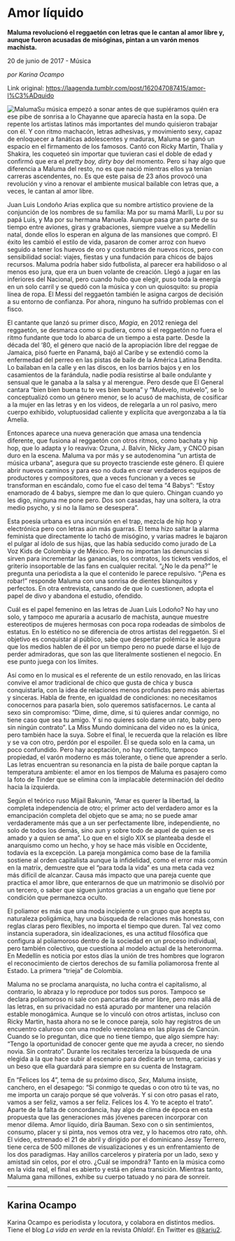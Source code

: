 # Amor líquido

**Maluma revolucionó el reggaetón con letras que le cantan al amor libre y, aunque fueron acusadas de misóginas, pintan a un varón menos machista.**

20 de junio de 2017 - Música

_por Karina Ocampo_

Link original: https://laagenda.tumblr.com/post/162047087415/amor-l%C3%ADquido

![Maluma](https://64.media.tumblr.com/003f13853ef04bab8e13c1898f3d5a00/tumblr_inline_pk1j78gkyv1t6q87u_500.jpg)Su música empezó a sonar antes de que supiéramos quién era ese pibe de sonrisa a lo Chayanne que aparecía hasta en la sopa. De repente los artistas latinos más importantes del mundo quisieron trabajar con él. Y con ritmo machacón, letras adhesivas, y movimiento sexy, capaz de enloquecer a fanáticas adolescentes y maduras, Maluma se ganó un espacio en el firmamento de los famosos. Cantó con Ricky Martin, Thalía y Shakira, les coqueteó sin importar que tuvieran casi el doble de edad y confirmó que era el *pretty boy, dirty boy* del momento. Pero si hay algo que diferencia a Maluma del resto, no es que nació mientras ellos ya tenían carreras ascendentes, no. Es que este paisa de 23 años provocó una revolución y vino a renovar el ambiente musical bailable con letras que, a veces, le cantan al amor libre.

Juan Luis Londoño Arias explica que su nombre artístico proviene de la conjunción de los nombres de su familia: Ma por su mamá Marlli, Lu por su papá Luis, y Ma por su hermana Manuela. Aunque pasa gran parte de su tiempo entre aviones, giras y grabaciones, siempre vuelve a su Medellín natal, donde ellos lo esperan en alguna de las mansiones que compró. El éxito les cambió el estilo de vida, pasaron de comer arroz con huevo seguido a tener los huevos de oro y costumbres de nuevos ricos, pero con sensibilidad social: viajes, fiestas y una fundación para chicos de bajos recursos. Maluma podría haber sido futbolista, al parecer era habilidoso o al menos eso jura, que era un buen volante de creación. Llegó a jugar en las inferiores del Nacional, pero cuando hubo que elegir, puso toda la energía en un solo carril y se quedó con la música y con un quiosquito: su propia línea de ropa. El Messi del reggaetón también le asigna cargos de decisión a su entorno de confianza. Por ahora, ninguno ha sufrido problemas con el fisco.

El cantante que lanzó su primer disco, *Magia*, en 2012 reniega del reggaetón, se desmarca como si pudiera, como si el reggaetón no fuera el ritmo fundante que todo lo abarca de un tiempo a esta parte. Desde la década del ‘80, el género que nació de la apropiación libre del reggae de Jamaica, pisó fuerte en Panamá, bajó al Caribe y se extendió como la enfermedad del perreo en las pistas de baile de la América Latina Bendita. Lo bailaban en la calle y en las discos, en los barrios bajos y en los casamientos de la farándula, nadie podía resistirse al baile ondulante y sensual que le ganaba a la salsa y al merengue. Pero desde que El General cantara “bien bien buena tu te ves bien buena” y “Muévelo, muévelo”, se lo conceptualizó como un género menor, se lo acusó de machista, de cosificar a la mujer en las letras y en los videos, de relegarla a un rol pasivo, mero cuerpo exhibido, voluptuosidad caliente y explícita que avergonzaba a la tía Amelia.

Entonces aparece una nueva generación que amasa una tendencia diferente, que fusiona al reggaetón con otros ritmos, como bachata y hip hop, que lo adapta y lo reaviva: Ozuna, J. Balvin, Nicky Jam, y CNCO pisan duro en la escena. Maluma va por más y se autodenomina “un artista de música urbana”, asegura que su proyecto trasciende este género. Él quiere abrir nuevos caminos y para eso no duda en crear verdaderos equipos de productores y compositores, que a veces funcionan y a veces se transforman en escándalo, como fue el caso del tema “4 Babys”: “Estoy enamorado de 4 babys, siempre me dan lo que quiero. Chingan cuando yo les digo, ninguna me pone pero. Dos son casadas, hay una soltera, la otra medio psycho, y si no la llamo se desespera”.

Esta poesía urbana es una incursión en el trap, mezcla de hip hop y electrónica pero con letras aún más guarras. El tema hizo saltar la alarma feminista que directamente lo tachó de misógino, y varias madres le bajaron el pulgar al ídolo de sus hijas, que las había seducido como jurado de La Voz Kids de Colombia y de México. Pero no importan las denuncias si sirven para incrementar las ganancias, los contratos, los tickets vendidos, el griterío insoportable de las fans en cualquier recital. “¿No le da pena?” le pregunta una periodista a la que el contenido le parece repulsivo. “¡Pena es robar!” responde Maluma con una sonrisa de dientes blanquitos y perfectos. En otra entrevista, cansando de que lo cuestionen, adopta el papel de divo y abandona el estudio, ofendido.

Cuál es el papel femenino en las letras de Juan Luis Lodoño? No hay uno solo, y tampoco me apuraría a acusarlo de machista, aunque muestre estereotipos de mujeres hermosas con poca ropa rodeadas de símbolos de estatus. En lo estético no se diferencia de otros artistas del reggaetón. Si el objetivo es conquistar al público, sabe que despertar polémica le asegura que los medios hablen de él por un tiempo pero no puede darse el lujo de perder admiradoras, que son las que literalmente sostienen el negocio. En ese punto juega con los límites. 

Así como en lo musical es el referente de un estilo renovado, en las líricas convive el amor tradicional de chico que gusta de chica y busca conquistarla, con la idea de relaciones menos profundas pero más abiertas y sinceras. Habla de frente, en igualdad de condiciones: no necesitamos conocernos para pasarla bien, solo queremos satisfacernos. Le canta al sexo sin compromiso: “Dime, dime, dime, si tú quieres andar conmigo, no tiene caso que sea tu amigo. Y si no quieres solo dame un rato, baby pero sin ningún contrato”. La Miss Mundo dominicana del video no es la única, pero también hace la suya. Sobre el final, le recuerda que la relación es libre y se va con otro, perdón por el espoiler. Él se queda solo en la cama, un poco confundido. Pero hay aceptación, no hay conflicto, tampoco propiedad, el varón moderno es más tolerante, o tiene que aprender a serlo. Las letras encuentran su resonancia en la pista de baile porque captan la temperatura ambiente: el amor en los tiempos de Maluma es pasajero como la foto de Tinder que se elimina con la implacable determinación del dedito hacia la izquierda. 

Según el teórico ruso Mijail Bakunin, “Amar es querer la libertad, la completa independencia de otro; el primer acto del verdadero amor es la emancipación completa del objeto que se ama; no se puede amar verdaderamente más que a un ser perfectamente libre, independiente, no solo de todos los demás, sino aun y sobre todo de aquel de quien se es amado y a quien se ama”. Lo que en el siglo XIX se planteaba desde el anarquismo como un hecho, y hoy se hace más visible en Occidente, todavía es la excepción. La pareja mongámica como base de la familia sostiene al orden capitalista aunque la infidelidad, como el error más común en la matrix, demuestre que el “para toda la vida” es una meta cada vez más difícil de alcanzar. Causa más impacto que una pareja cuente que practica el amor libre, que enterarnos de que un matrimonio se disolvió por un tercero, o saber que siguen juntos gracias a un engaño que tiene por condición que permanezca oculto.

El poliamor es más que una moda incipiente o un grupo que acepta su naturaleza poligámica, hay una búsqueda de relaciones más honestas, con reglas claras pero flexibles, no importa el tiempo que duren. Tal vez como instancia superadora, sin idealizaciones, es una actitud filosófica que configura al poliamoroso dentro de la sociedad en un proceso individual, pero también colectivo, que cuestiona al modelo actual de la heteronorma. En Medellín es noticia por estos días la unión de tres hombres que lograron el reconocimiento de ciertos derechos de su familia poliamorosa frente al Estado. La primera “trieja” de Colombia.

Maluma no se proclama anarquista, no lucha contra el capitalismo, al contrario, lo abraza y lo reproduce por todos sus poros. Tampoco se declara poliamoroso ni sale con pancartas de amor libre, pero más allá de las letras, en su privacidad no está apurado por mantener una relación estable monogámica. Aunque se lo vinculó con otros artistas, incluso con Ricky Martin, hasta ahora no se le conoce pareja, solo hay registros de un encuentro caluroso con una modelo venezolana en las playas de Cancún. Cuando se lo preguntan, dice que no tiene tiempo, que algo siempre hay: “Tengo la oportunidad de conocer gente que me ayuda a crecer, no siendo novia. Sin contrato”. Durante los recitales terceriza la búsqueda de una elegida a la que hace subir al escenario para dedicarle un tema, caricias y un beso que ella guardará para siempre en su cuenta de Instagram.

En “Felices los 4”, tema de su próximo disco, *Sex*, Maluma insiste, canchero, en el desapego: “Si conmigo te quedas o con otro tú te vas, no me importa un carajo porque sé que volverás. Y si con otro pasas el rato, vamos a ser feliz, vamos a ser feliz. Felices los 4. Yo te acepto el trato”. Aparte de la falta de concordancia, hay algo de clima de época en esta propuesta que las generaciones más jóvenes parecen incorporar con menor dilema. Amor líquido, diría Bauman. Sexo con o sin sentimientos, consumo, placer y si pinta, nos vemos otra vez, y lo hacemos otro rato, ohh. El video, estrenado el 21 de abril y dirigido por el dominicano Jessy Terrero, tiene cerca de 500 millones de visualizaciones y es un enfrentamiento de los dos paradigmas. Hay anillos carceleros y piratería por un lado, sexo y amistad sin celos, por el otro. ¿Cuál se impondrá? Tanto en la música como en la vida real, el final es abierto y está en plena transición. Mientras tanto, Maluma gana millones, exhibe su cuerpo tatuado y no para de sonreír. 

  




---

 Karina Ocampo
--------------

 Karina Ocampo es periodista y locutora, y colabora en distintos medios. Tiene el blog *La vida en verde* en la revista *Ohlalá!*. En Twitter es [@kariu2](https://twitter.com/kariu2). 


